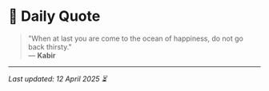# 📜 Daily Quote

> "When at last you are come to the ocean of happiness, do not go back thirsty."  
> — **Kabir**

---

_Last updated: 12 April 2025 ⏳_

